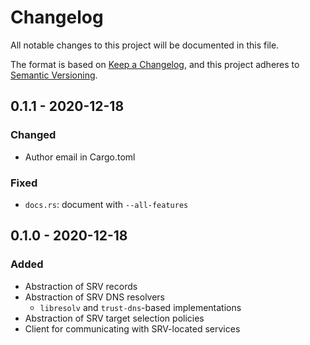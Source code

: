 # Changelog

All notable changes to this project will be documented in this file.

The format is based on [Keep a Changelog](https://keepachangelog.com/en/1.0.0/),
and this project adheres to [Semantic Versioning](https://semver.org/spec/v2.0.0.html).

## 0.1.1 - 2020-12-18

### Changed

- Author email in Cargo.toml

### Fixed

- `docs.rs`: document with `--all-features`

## 0.1.0 - 2020-12-18

### Added

- Abstraction of SRV records
- Abstraction of SRV DNS resolvers
  - `libresolv` and `trust-dns`-based implementations
- Abstraction of SRV target selection policies
- Client for communicating with SRV-located services
